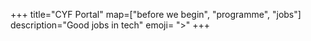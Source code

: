 +++
title="CYF Portal"
map=["before we begin", "programme", "jobs"]
description="Good jobs in tech"
emoji= ">"
+++
